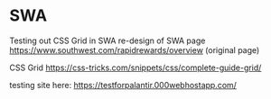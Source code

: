 # SWA
Testing out CSS Grid in SWA re-design of SWA page https://www.southwest.com/rapidrewards/overview (original page)

CSS Grid https://css-tricks.com/snippets/css/complete-guide-grid/

testing site here:
https://testforpalantir.000webhostapp.com/

